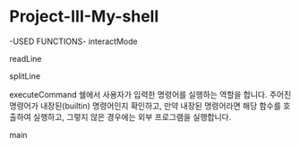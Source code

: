 # Project-III-My-shell

-USED FUNCTIONS-
interactMode

readLine

splitLine

executeCommand
 쉘에서 사용자가 입력한 명령어를 실행하는 역할을 합니다. 주어진 명령어가 내장된(builtin) 명령어인지 확인하고, 만약 내장된 명령어라면 해당 함수를 호출하여 실행하고, 그렇지 않은 경우에는 외부 프로그램을 실행합니다.
 
main
